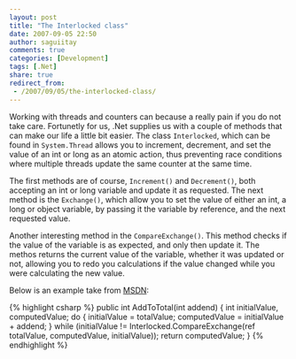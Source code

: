 ```yaml
---
layout: post
title: "The Interlocked class"
date: 2007-09-05 22:50
author: saguiitay
comments: true
categories: [Development]
tags: [.Net]
share: true
redirect_from:
 - /2007/09/05/the-interlocked-class/
---
```

Working with threads and counters can because a really pain if you do not take care. 
Fortunetly for us, .Net supplies us with a couple of methods that can make our life a little bit easier. 
The class `Interlocked`, which can be found in `System.Thread` allows you to increment, decrement, and set the 
value of an int or long as an atomic action, thus preventing race conditions where multiple threads update the 
same counter at the same time. 

The first methods are of course, `Increment()` and `Decrement()`, both accepting an int or long variable and 
update it as requested. The next method is the `Exchange()`, which allow you to set the value of either an int, 
a long or object variable, by passing it the variable by reference, and the next requested value. 

Another interesting method in the `CompareExchange()`. This method checks if the value of the variable is as 
expected, and only then update it. The methos returns the current value of the variable, whether it was updated 
or not, allowing you to redo you calculations if the value changed while you were calculating the new value. 

Below is an example take from [MSDN](http://msdn.microsoft.com/library/en-us/cpref/html/frlrfsystemthreadinginterlockedclasscompareexchangetopic.asp):

{% highlight csharp %}
public int AddToTotal(int addend)
{
    int initialValue, computedValue;
    do
    {
        initialValue = totalValue;
        computedValue = initialValue + addend;
    }
    while (initialValue != Interlocked.CompareExchange(ref totalValue, computedValue, initialValue));
    return computedValue;
}
{% endhighlight %}
